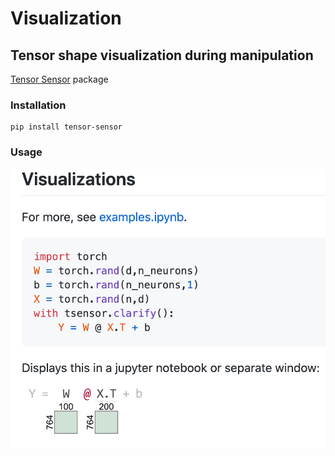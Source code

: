 # Visualization

## Tensor shape visualization during manipulation
[Tensor Sensor](https://github.com/parrt/tensor-sensor/blob/master/testing/examples.ipynb) package
### Installation
```
pip install tensor-sensor
```
### Usage
![Usage](images/tensor_sensor.png)
